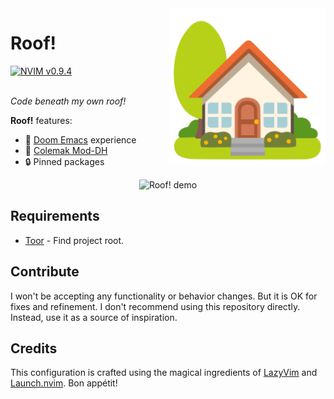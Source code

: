<img src="docs/logo.svg" alt="Logos logo" width="250" align="right">

# Roof!

<a href="https://github.com/neovim/neovim">
    <img src="https://img.shields.io/badge/nvim-v0.9.4-blue" alt="NVIM v0.9.4" />
</a>
<br/><br/>

_Code beneath my own roof!_

**Roof!** features:

- 👾 [Doom Emacs][doom] experience
- 🐲 [Colemak Mod-DH][colemak]
- 🔒 Pinned packages

<div align="center">
    <img src="https://github.com/azzamsa/roof/assets/17734314/16b4ec66-6abc-429a-99db-28803d21ad42"
         style="border-radius: 2%;"
         width="450"
         alt="Roof! demo"
    />
</div>

## Requirements

- [Toor](https://github.com/azzamsa/toor) - Find project root.

## Contribute

I won't be accepting any functionality or behavior changes. But it is OK for fixes and refinement.
I don't recommend using this repository directly. Instead, use it as a source of inspiration.

## Credits

This configuration is crafted using the magical ingredients of [LazyVim][lazyvim] and [Launch.nvim][launch.nvim]. Bon appétit!

[doom]: https://github.com/doomemacs/doomemacs/
[colemak]: https://github.com/wbolster/emacs-evil-colemak-basics
[lazyvim]: https://github.com/LazyVim/LazyVim/tree/77672ba3fd401b84d62a93640691acc7ee9b3157
[launch.nvim]: https://github.com/LunarVim/Launch.nvim/commit/29f420def1079a9d634c86487db4253cd24868b2
